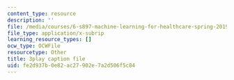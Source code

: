 ```yaml
---
content_type: resource
description: ''
file: /media/courses/6-s897-machine-learning-for-healthcare-spring-2019/fe2d937b0e82ac27902e7a2d506f5c84_DS97JV_o0Fs.srt
file_type: application/x-subrip
learning_resource_types: []
ocw_type: OCWFile
resourcetype: Other
title: 3play caption file
uid: fe2d937b-0e82-ac27-902e-7a2d506f5c84
---
```


